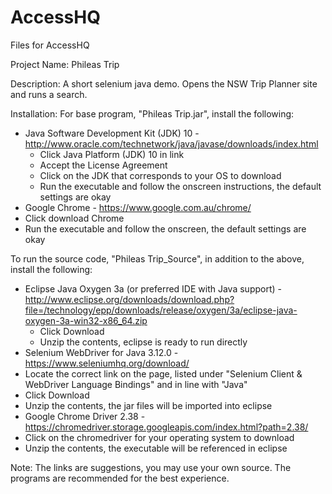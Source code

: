 # AccessHQ
Files for AccessHQ

Project Name: 
Phileas Trip

Description: 
A short selenium java demo. 
Opens the NSW Trip Planner site and runs a search.

Installation:
For base program, "Phileas Trip.jar", install the following:
* Java Software Development Kit (JDK) 10 - http://www.oracle.com/technetwork/java/javase/downloads/index.html
  * Click Java Platform (JDK) 10 in link
  * Accept the License Agreement
  * Click on the JDK that corresponds to your OS to download
  * Run the executable and follow the onscreen instructions, the default settings are okay
*  Google Chrome - https://www.google.com.au/chrome/
  * Click download Chrome
  * Run the executable and follow the onscreen, the default settings are okay

To run the source code, "Phileas Trip_Source", in addition to the above, install the following:
* Eclipse Java Oxygen 3a (or preferred IDE with Java support) - http://www.eclipse.org/downloads/download.php?file=/technology/epp/downloads/release/oxygen/3a/eclipse-java-oxygen-3a-win32-x86_64.zip
  * Click Download
  * Unzip the contents, eclipse is ready to run directly
*	Selenium WebDriver for Java 3.12.0 - https://www.seleniumhq.org/download/
  * Locate the correct link on the page, listed under "Selenium Client & WebDriver Language Bindings" and in line with "Java"
  * Click Download
  * Unzip the contents, the jar files will be imported into eclipse
*	Google Chrome Driver 2.38 - https://chromedriver.storage.googleapis.com/index.html?path=2.38/
  * Click on the chromedriver for your operating system to download
  * Unzip the contents, the executable will be referenced in eclipse

Note: The links are suggestions, you may use your own source.
      The programs are recommended for the best experience.
      
